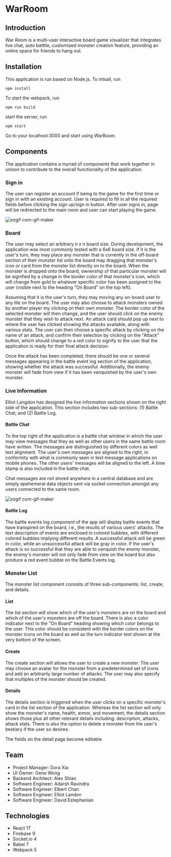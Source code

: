 # WarRoom

## Introduction
War Room is a multi-user interactive board game visualizer that integrates live chat, auto batttle, customized monster creation feature, providing an online space for friends to hang out.

## Installation
This application is run based on Node.js. To intsall, run

`
 npm install
`

To start the webpack, run

`
npm run build
`

start the server, run

`
npm start
`

Go to your localhost:3000 and start using WarRoom.

## Components

The application contains a myriad of components that work together in unison to contribute to the overall functionality of the application.

### Sign in
The user can register an account if being to the game for the first time or sign in with an existing account. User is required to fill in all the required fields before clicking the sign up/sign in button. After user signs in, page will be redirected to the main room and user can start playing the game.

![ezgif com-gif-maker](https://user-images.githubusercontent.com/81209759/168443727-3cc02b59-d30e-4f8d-8c15-67af5803f6b2.gif)

### Board

The user may select an arbitrary n x n board size. During development, the application was most commonly tested with a 6x6 board size. If it is the user's turn, they may place any monster that is currently in the off-board section of their monster list onto the board may dragging that monster's icon or card from the monster list directly on to the board. When the monster is dropped onto the board, ownership of that particular monster will be signified by a change in the border color of that monster's icon, which will change from gold to whatever specific color has been assigned to the user (visible next to the heading "On Board" on the top left).

Assuming that it is the user's turn, they may moving any on-board user to any tile on the board. The user may also choose to attack monsters owned by another player my clicking on their own monster. The border color of the selected monster will then change, and the user should click on the enemy monster that they wish to attack next. An attack card should pop up next to where the user has clicked showing the attacks available, along with various stats. The user can then choose a specific attack by clicking on the name of an attack, and confirm their selection by clicking on the "Attack" button, which should change to a red color to signify to the user that the application is ready for their final attack decision.

Once the attack has been completed, there should be one or several messages appearing in the battle event log section of the application, showing whether the attack was successful. Additionally, the enemy monster will fade from view if it has been vanquished by the user's own monster.

### Live Information

Elliot Langdon has designed the live information sections shown on the right side of the application. This section includes two sub-sections: (1) Battle Chat; and (2) Battle Log.
#### Battle Chat

To the top right of the application is a battle chat window in which the user may view messages that they as well as other users in the same battle room have written. The messages are distinguished by different colors as well text alignment. The user's own messages are aligned to the right, in conformity with what is commonly seen in text message applications on mobile phones. The other users' messages will be aligned to the left. A time stamp is also included in the battle chat.

Chat messages are not stored anywhere in a central database and are simply epehemeral data objects sent via socket connection amongst any users connected to the same room.

![ezgif com-gif-maker](https://user-images.githubusercontent.com/81209759/168444335-14ea3013-2881-4917-9ba7-5294e7500853.gif)


#### Battle Log

The battle events log component of the app will display battle events that have transpired on the board, i.e., the results of various users' attacks. The text description of events are enclosed in colored bubbles, with different colored bubbles implying different results. A successful attack will be green in color, while an unsuccessful attack will be gray in color. If the user's attack is so successful that they are able to vanquish the enemy monster, the enemy's monster will not only fade from view on the board but also produce a red event bubble on the Battle Events log.
### Monster List

The monster list component consists of three sub-components: list, create, and details.

#### List

The list section will show which of the user's monsters are on the board and which of the user's monsters are off the board. There is also a color indicator next to the "On Board" heading showing which color belongs to the user. This color should be consistent with the border colors on the monster icons on the board as well as the turn indicator text shown at the very bottom of the screen.

#### Create

The create section will allows the user to create a new monster. The user may choose an avatar for the monster from a predetermined set of icons and add an arbitrarily large number of attacks. The user may also specify that multiples of the monster should be created.
#### Details

The details section is triggered when the user clicks on a specific monster's card in the list section of the application. Whereas the list section will only show the monster's name, health, armor, and movement, the details section shows those plus all other relevant details including: description, attacks, attack stats. There is also the option to delete a monster from the user's bestiary if the user so desires.

The fields on the detail page become editable
## Team
* Project Manager: Dora Xia
* UI Owner: Gene Wong
* Backend Architect: Alex Shiao
* Software Engineer: Adarsh Ravindra
* Software Engineer: Elbert Chan
* Software Engineer: Elliot Landon
* Software Engineer: David Estephanian

## Technologies

* React 17
* Firebase 9
* Socket.io 4
* Babel 7
* Webpack 5
